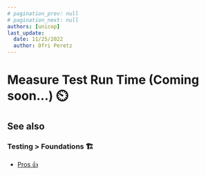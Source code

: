```yaml
---
# pagination_prev: null
# pagination_next: null
authors: [unicop]
last_update:
  date: 11/25/2022
  author: Ofri Peretz
---
```


# Measure Test Run Time (Coming soon...) ⏲️

<!-- This article about how we can measure the time takes to run tests.

talk about that test frameworks has optimizations with cache, and that you should measure the initial run and later on average several invocations. -->

## See also

### Testing > Foundations 🏗️

- [Pros 👍](./pros.md)

